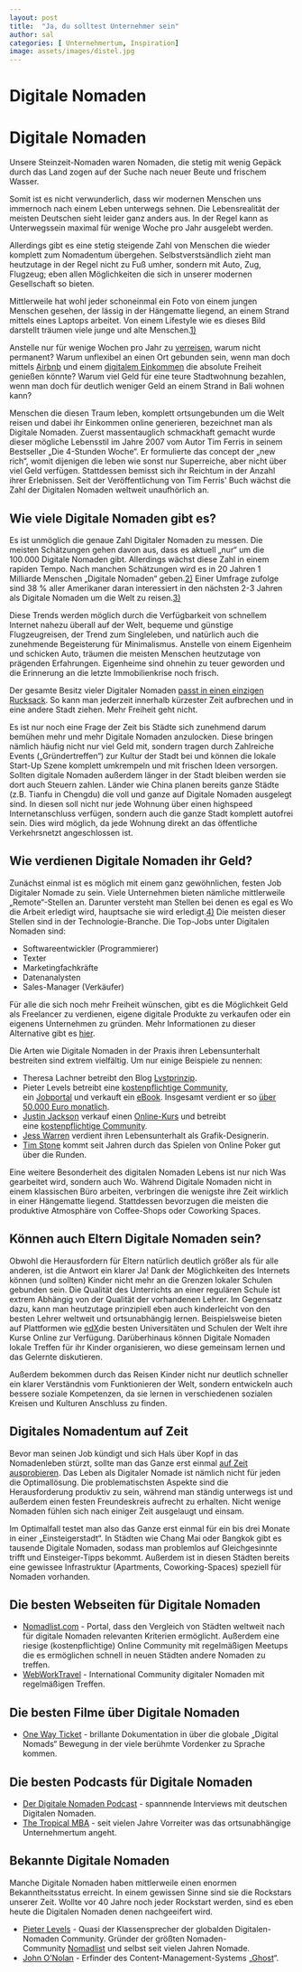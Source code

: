 ```yaml
---
layout: post
title:  "Ja, du solltest Unternehmer sein"
author: sal
categories: [ Unternehmertum, Inspiration]
image: assets/images/distel.jpg
--- 
```

# Digitale Nomaden

# **Digitale Nomaden**

Unsere Steinzeit-Nomaden waren Nomaden, die stetig mit wenig Gepäck durch das Land zogen auf der Suche nach neuer Beute und frischem Wasser.

Somit ist es nicht verwunderlich, dass wir modernen Menschen uns immernoch nach einem Leben unterwegs sehnen. Die Lebensrealität der meisten Deutschen sieht leider ganz anders aus. In der Regel kann as Unterwegssein maximal für wenige Woche pro Jahr ausgelebt werden.

Allerdings gibt es eine stetig steigende Zahl von Menschen die wieder komplett zum Nomadentum übergehen. Selbstverstsändlich zieht man heutzutage in der Regel nicht zu Fuß umher, sondern mit Auto, Zug, Flugzeug; eben allen Möglichkeiten die sich in unserer modernen Gesellschaft so bieten.

Mittlerweile hat wohl jeder schoneinmal ein Foto von einem jungen Menschen gesehen, der lässig in der Hängematte liegend, an einem Strand mittels eines Laptops arbeitet. Von einem Lifestyle wie es dieses Bild darstellt träumen viele junge und alte Menschen.[1)](https://wildleben.org/digitale_nomaden#fn__1)

Anstelle nur für wenige Wochen pro Jahr zu [verreisen](https://wildleben.org/reisen), warum nicht permanent? Warum unflexibel an einen Ort gebunden sein, wenn man doch mittels [Airbnb](https://www.airbnb.de/) und einem [digitalem Einkommen](https://wildleben.org/geld) die absolute Freiheit genießen könnte? Warum viel Geld für eine teure Stadtwohnung bezahlen, wenn man doch für deutlich weniger Geld an einem Strand in Bali wohnen kann?

Menschen die diesen Traum leben, komplett ortsungebunden um die Welt reisen und dabei ihr Einkommen online generieren, bezeichnet man als Digitale Nomaden. Zuerst massentauglich schmackhaft gemacht wurde dieser mögliche Lebensstil im Jahre 2007 vom Autor Tim Ferris in seinem Bestseller „Die 4-Stunden Woche“. Er formulierte das concept der „new rich“, womit dijenigen die leben wie sonst nur Superreiche, aber nicht über viel Geld verfügen. Stattdessen bemisst sich ihr Reichtum in der Anzahl ihrer Erlebnissen. Seit der Veröffentlichung von Tim Ferris' Buch wächst die Zahl der Digitalen Nomaden weltweit unaufhörlich an.



## **Wie viele Digitale Nomaden gibt es?**

Es ist unmöglich die genaue Zahl Digitaler Nomaden zu messen. Die meisten Schätzungen gehen davon aus, dass es aktuell „nur“ um die 100.000 Digitale Nomaden gibt. Allerdings wächst diese Zahl in einem rapiden Tempo. Nach manchen Schätzungen wird es in 20 Jahren 1 Milliarde Menschen „Digitale Nomaden“ geben.[2)](https://wildleben.org/digitale_nomaden#fn__2) Einer Umfrage zufolge sind 38 % aller Amerikaner daran interessiert in den nächsten 2-3 Jahren als Digitale Nomaden um die Welt zu reisen.[3)](https://wildleben.org/digitale_nomaden#fn__3)

Diese Trends werden möglich durch die Verfügbarkeit von schnellem Internet nahezu überall auf der Welt, bequeme und günstige Flugzeugreisen, der Trend zum Singleleben, und natürlich auch die zunehmende Begeisterung für Minimalismus. Anstelle von einem Eigenheim und schicken Auto, träumen die meisten Menschen heutzutage von prägenden Erfahrungen. Eigenheime sind ohnehin zu teuer geworden und die Erinnerung an die letzte Immobilienkrise noch frisch.

Der gesamte Besitz vieler Digitaler Nomaden [passt in einen einzigen Rucksack](https://wildleben.org/leben/minimalismus). So kann man jederzeit innerhalb kürzester Zeit aufbrechen und in eine andere Stadt ziehen. Mehr Freiheit geht nicht.

Es ist nur noch eine Frage der Zeit bis Städte sich zunehmend darum bemühen mehr und mehr Digitale Nomaden anzulocken. Diese bringen nämlich häufig nicht nur viel Geld mit, sondern tragen durch Zahlreiche Events („Gründertreffen“) zur Kultur der Stadt bei und können die lokale Start-Up Szene komplett umkrempeln und mit frischen Ideen versorgen. Sollten digitale Nomaden außerdem länger in der Stadt bleiben werden sie dort auch Steuern zahlen. Länder wie China planen bereits ganze Städte (z.B. Tianfu in Chengdu) die voll und ganze auf Digitale Nomaden ausgelegt sind. In diesen soll nicht nur jede Wohnung über einen highspeed Internetanschluss verfügen, sondern auch die ganze Stadt komplett autofrei sein. Dies wird möglich, da jede Wohnung direkt an das öffentliche Verkehrsnetzt angeschlossen ist.



## **Wie verdienen Digitale Nomaden ihr Geld?**

Zunächst einmal ist es möglich mit einem ganz gewöhnlichen, festen Job Digitaler Nomade zu sein. Viele Unternehmen bieten nämliche mittlerweile „Remote“-Stellen an. Darunter versteht man Stellen bei denen es egal es Wo die Arbeit erledigt wird, hauptsache sie wird erledigt.[4)](https://wildleben.org/digitale_nomaden#fn__4) Die meisten dieser Stellen sind in der Technologie-Branche. Die Top-Jobs unter Digitalen Nomaden sind:

- Softwareentwickler (Programmierer)
- Texter
- Marketingfachkräfte
- Datenanalysten
- Sales-Manager (Verkäufer)

Für alle die sich noch mehr Freiheit wünschen, gibt es die Möglichkeit Geld als Freelancer zu verdienen, eigene digitale Produkte zu verkaufen oder ein eigenens Unternehmen zu gründen. Mehr Informationen zu dieser Alternative gibt es [hier](https://wildleben.org/geld).

Die Arten wie Digitale Nomaden in der Praxis ihren Lebensunterhalt bestreiten sind extrem vielfältig. Um nur einige Beispiele zu nennen:

- Theresa Lachner betreibt den Blog [Lvstprinzip](https://www.lvstprinzip.de/).
- Pieter Levels betreibt eine [kostenpflichtige Community](http://nomadlist.com/), ein [Jobportal](https://remoteok.io/) und verkauft ein [eBook](https://makebook.io/). Insgesamt verdient er so [über 50.000 Euro monatlich](https://levels.io/50k/).
- [Justin Jackson](https://justinjackson.ca/2016-review/) verkauf einen [Online-Kurs](https://devmarketing.xyz/) und betreibt eine [kostenpflichtige Community](https://megamaker.co/club/).
- [Jess Warren](http://heyjess.com/) verdient ihren Lebensunterhalt als Grafik-Designerin.
- [Tim Stone](http://pokercanchangeyourlife.blogspot.com/) kommt seit Jahren durch das Spielen von Online Poker gut über die Runden.

Eine weitere Besonderheit des digitalen Nomaden Lebens ist nur nich Was gearbeitet wird, sondern auch Wo. Während Digitale Nomaden nicht in einem klassischen Büro arbeiten, verbringen die wenigste ihre Zeit wirklich in einer Hängematte liegend. Stattdessen bevorzugen die meisten die produktive Atmosphäre von Coffee-Shops oder Coworking Spaces.



## **Können auch Eltern Digitale Nomaden sein?**

Obwohl die Herausfordern für Eltern natürlich deutlich größer als für alle anderen, ist die Antwort ein klarer Ja! Dank der Möglichkeiten des Internets können (und sollten) Kinder nicht mehr an die Grenzen lokaler Schulen gebunden sein. Die Qualität des Unterrichts an einer regulären Schule ist extrem Abhängig von der Qualität der vorhandenen Lehrer. Im Gegensatz dazu, kann man heutzutage prinzipiell eben auch kinderleicht von den besten Lehrer weltweit und ortsunabhängig lernen. Beispielsweise bieten auf Plattformen wie [edX](http://edx.org/)die besten Universitäten und Schulen der Welt ihre Kurse Online zur Verfügung. Darüberhinaus können Digitale Nomaden lokale Treffen für ihr Kinder organisieren, wo diese gemeinsam lernen und das Gelernte diskutieren.

Außerdem bekommen durch das Reisen Kinder nicht nur deutlich schneller ein klarer Verständnis vom Funktionieren der Welt, sondern entwickeln auch bessere soziale Kompetenzen, da sie lernen in verschiedenen sozialen Kreisen und Kulturen Anschluss zu finden.



## **Digitales Nomadentum auf Zeit**

Bevor man seinen Job kündigt und sich Hals über Kopf in das Nomadenleben stürzt, sollte man das Ganze erst einmal [auf Zeit ausprobieren](https://wildleben.org/reisen). Das Leben als Digitaler Nomade ist nämlich nicht für jeden die Optimallösung. Die problematischsten Aspekte sind die Herausforderung produktiv zu sein, während man ständig unterwegs ist und außerdem einen festen Freundeskreis aufrecht zu erhalten. Nicht wenige Nomaden fühlen sich nach einiger Zeit ausgelaugt und einsam.

Im Optimalfall testet man also das Ganze erst einmal für ein bis drei Monate in einer „Einsteigerstadt“. In Städten wie Chang Mai oder Bangkok gibt es tausende Digitale Nomaden, sodass man problemlos auf Gleichgesinnte trifft und Einsteiger-Tipps bekommt. Außerdem ist in diesen Städten bereits eine gewissee Infrastruktur (Apartments, Coworking-Spaces) speziell für Nomaden vorhanden.



## **Die besten Webseiten für Digitale Nomaden**

- [Nomadlist.com](https://nomadlist.com/) - Portal, dass den Vergleich von Städten weltweit nach für digitale Nomaden relevanten Kriterien ermöglicht. Außerdem eine riesige (kostenpflichtige) Online Community mit regelmäßigen Meetups die es ermöglichen schnell in neuen Städten andere Nomaden zu treffen.
- [WebWorkTravel](https://www.webworktravel.com/) - International Community digitaler Nomaden mit regelmäßigen Treffen.



## **Die besten Filme über Digitale Nomaden**

- [One Way Ticket](http://digitalnomaddocumentary.com/) - brillante Dokumentation in über die globale „Digital Nomads“ Bewegung in der viele berühmte Vordenker zu Sprache kommen.



## **Die besten Podcasts für Digitale Nomaden**

- [Der Digitale Nomaden Podcast](https://www.digitalenomadenpodcast.de/) - spannnende Interviews mit deutschen Digitalen Nomaden.
- [The Tropical MBA](http://www.tropicalmba.com/) - seit vielen Jahre Vorreiter was das ortsunabhängige Unternehmertum angeht.



## **Bekannte Digitale Nomaden**

Manche Digitale Nomaden haben mittlerweile einen enormen Bekanntheitsstatus erreicht. In einem gewissen Sinne sind sie die Rockstars unserer Zeit. Wollte vor 40 Jahre noch jeder Rockstart werden, sind es eben heute die Digitalen Nomaden denen nachgeeifert wird.

- [Pieter Levels](https://twitter.com/levelsio) - Quasi der Klassensprecher der globalden Digitalen-Nomaden Community. Gründer der größten Nomaden-Community [Nomadlist](https://nomadlist.com/) und selbst seit vielen Jahren Nomade.
- [John O'Nolan](https://twitter.com/JohnONolan) - Erfinder des Content-Management-Systems „[Ghost](https://ghost.org/)“.

